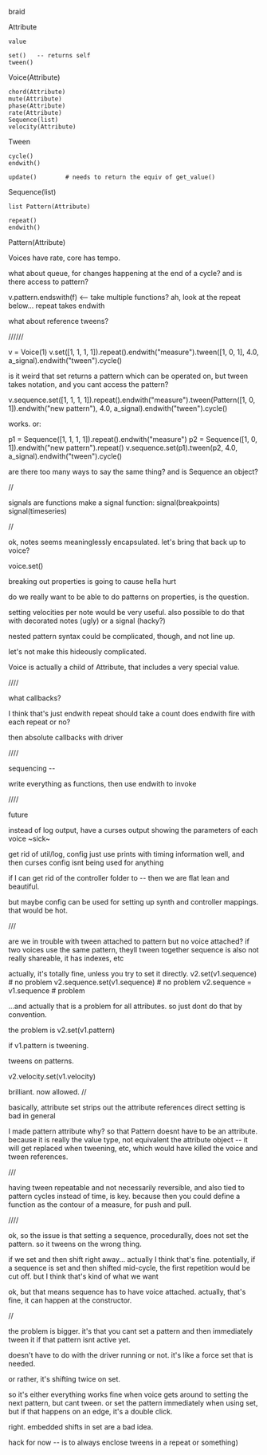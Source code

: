 braid


Attribute

    value

    set()   -- returns self
    tween()


Voice(Attribute)

    chord(Attribute)
    mute(Attribute)
    phase(Attribute)
    rate(Attribute)
    Sequence(list)    
    velocity(Attribute)



Tween

    cycle()
    endwith()

    update()        # needs to return the equiv of get_value()



Sequence(list)

    list Pattern(Attribute)

    repeat()
    endwith()


Pattern(Attribute)


Voices have rate, core has tempo.


what about queue, for changes happening at the end of a cycle?
and is there access to pattern?

v.pattern.endswith(f)   <-- take multiple functions?
ah, look at the repeat below... repeat takes endwith

what about reference tweens?

//////


v = Voice(1)
v.set([1, 1, 1, 1]).repeat().endwith("measure").tween([1, 0, 1], 4.0, a_signal).endwith("tween").cycle()

is it weird that set returns a pattern which can be operated on, but tween takes notation, and you cant access the pattern?

v.sequence.set([1, 1, 1, 1]).repeat().endwith("measure").tween(Pattern([1, 0, 1]).endwith("new pattern"), 4.0, a_signal).endwith("tween").cycle()

works. or:

p1 = Sequence([1, 1, 1, 1]).repeat().endwith("measure")
p2 = Sequence([1, 0, 1]).endwith("new pattern").repeat()
v.sequence.set(p1).tween(p2, 4.0, a_signal).endwith("tween").cycle()


are there too many ways to say the same thing?
and is Sequence an object?

//


signals are functions
make a signal function:
signal(breakpoints)
signal(timeseries)


//

ok, notes seems meaninglessly encapsulated. let's bring that back up to voice?

voice.set()

breaking out properties is going to cause hella hurt

do we really want to be able to do patterns on properties, is the question. 

setting velocities per note would be very useful. also possible to do that with decorated notes (ugly) or a signal (hacky?)

nested pattern syntax could be complicated, though, and not line up. 

let's not make this hideously complicated.

Voice is actually a child of Attribute, that includes a very special value.


////

what callbacks?

I think that's just endwith
repeat should take a count
does endwith fire with each repeat or no?

then absolute callbacks with driver


////

sequencing --

write everything as functions, then use endwith to invoke

////

future

instead of log output, have a curses output showing the parameters of each voice
~sick~

get rid of util/log, config
just use prints with timing information
well, and then curses
config isnt being used for anything

if I can get rid of the controller folder to -- then we are flat lean and beautiful.

but maybe config can be used for setting up synth and controller mappings. that would be hot.


///

are we in trouble with tween attached to pattern but no voice attached?
if two voices use the same pattern, theyll tween together
sequence is also not really shareable, it has indexes, etc

actually, it's totally fine, unless you try to set it directly.
v2.set(v1.sequence) # no problem
v2.sequence.set(v1.sequence) # no problem
v2.sequence = v1.sequence # problem

...and actually that is a problem for all attributes. so just dont do that by convention.

the problem is 
v2.set(v1.pattern)

if v1.pattern is tweening.

tweens on patterns.

v2.velocity.set(v1.velocity)

brilliant. now allowed.
//

basically, attribute set strips out the attribute references
direct setting is bad in general

I made pattern attribute why? so that Pattern doesnt have to be an attribute. because it is really the value type, not equivalent the attribute object -- it will get replaced when tweening, etc, which would have killed the voice and tween references.


///


having tween repeatable and not necessarily reversible, and also tied to pattern cycles instead of time, is key.
because then you could define a function as the contour of a measure, for push and pull. 

////

ok, so the issue is that setting a sequence, procedurally, does not set the pattern. so it tweens on the wrong thing.

if we set and then shift right away... actually I think that's fine.
potentially, if a sequence is set and then shifted mid-cycle, the first repetition would be cut off. but I think that's kind of what we want

ok, but that means sequence has to have voice attached. actually, that's fine, it can happen at the constructor.

//

the problem is bigger. it's that you cant set a pattern and then immediately tween it if that pattern isnt active yet.

doesn't have to do with the driver running or not.
it's like a force set that is needed.

or rather, it's shifting twice on set.

so it's either everything works fine when voice gets around to setting the next pattern, but cant tween.
or set the pattern immediately when using set, but if that happens on an edge, it's a double click.

right. embedded shifts in set are a bad idea.

hack for now -- is to always enclose tweens in a repeat or something)